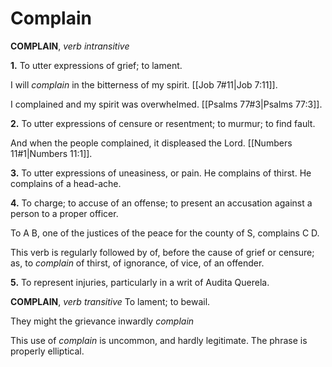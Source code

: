 # Complain

**COMPLAIN**, _verb intransitive_

**1.** To utter expressions of grief; to lament.

I will _complain_ in the bitterness of my spirit. [[Job 7#11|Job 7:11]].

I complained and my spirit was overwhelmed. [[Psalms 77#3|Psalms 77:3]].

**2.** To utter expressions of censure or resentment; to murmur; to find fault.

And when the people complained, it displeased the Lord. [[Numbers 11#1|Numbers 11:1]].

**3.** To utter expressions of uneasiness, or pain. He complains of thirst. He complains of a head-ache.

**4.** To charge; to accuse of an offense; to present an accusation against a person to a proper officer.

To A B, one of the justices of the peace for the county of S, complains C D.

This verb is regularly followed by of, before the cause of grief or censure; as, to _complain_ of thirst, of ignorance, of vice, of an offender.

**5.** To represent injuries, particularly in a writ of Audita Querela.

**COMPLAIN**, _verb transitive_ To lament; to bewail.

They might the grievance inwardly _complain_

This use of _complain_ is uncommon, and hardly legitimate. The phrase is properly elliptical.
